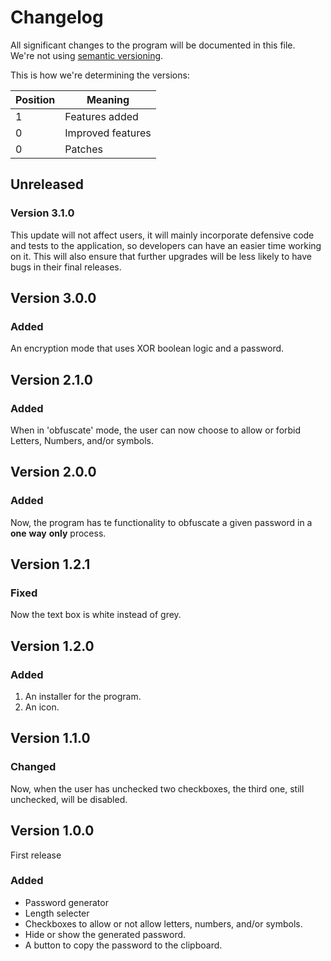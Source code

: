 # Changelog

All significant changes to the program will be documented in this file.  
We're not using [semantic versioning](http://semver.org/).

This is how we're determining the versions:

Position | Meaning
-|-
1 | Features added
0 | Improved features
0 | Patches

## Unreleased

### Version 3.1.0

This update will not affect users, it will mainly incorporate defensive code and tests to the application, so developers
can have an easier time working on it. This will also ensure that further upgrades will be less likely to have bugs in
their final releases.

## Version 3.0.0

### Added

An encryption mode that uses XOR boolean logic and a password.

## Version 2.1.0

### Added

When in 'obfuscate' mode, the user can now choose to allow or forbid Letters, Numbers, and/or symbols.

## Version 2.0.0

### Added

Now, the program has te functionality to obfuscate a given password in a **one** **way** **only** process.

## Version 1.2.1

### Fixed

Now the text box is white instead of grey.

## Version 1.2.0

### Added

1. An installer for the program.
2. An icon.

## Version 1.1.0

### Changed

Now, when the user has unchecked two checkboxes, the third one, still unchecked, will be disabled.

## Version 1.0.0

First release

### Added

* Password generator
* Length selecter
* Checkboxes to allow or not allow letters, numbers, and/or symbols.
* Hide or show the generated password.
* A button to copy the password to the clipboard.
